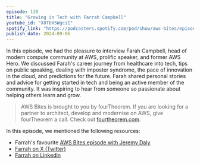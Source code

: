 ```yaml
---
episode: 130
title: "Growing in Tech with Farrah Campbell"
youtube_id: "X8TbX5WgciI"
spotify_link: "https://podcasters.spotify.com/pod/show/aws-bites/episodes/130--Growing-in-Tech-with-Farrah-Campbell-e2nupue"
publish_date: 2024-09-06
---
```


In this episode, we had the pleasure to interview Farah Campbell, head of modern
compute community at AWS, prolific speaker, and former AWS Hero. We discussed
Farah's career journey from healthcare into tech, tips on public speaking,
dealing with imposter syndrome, the pace of innovation in the cloud, and
predictions for the future. Farah shared personal stories and advice for getting
started in tech and being an active member of the community. It was inspiring to
hear from someone so passionate about helping others learn and grow.

> AWS Bites is brought to you by fourTheorem. If you are looking for a partner
> to architect, develop and modernise on AWS, give fourTheorem a call. Check out
> ⁠⁠⁠[fourtheorem.com](https://fourtheorem.com)⁠.

In this episode, we mentioned the following resources:

- Farrah's favourite
  [AWS Bites episode with Jeremy Daly](https://awsbites.com/102-getting-ampt-with-jeremy-daly/)
- [Farrah on X (Twitter)](https://x.com/FarrahC32)
- [Farrah on Linkedin](https://www.linkedin.com/in/farrahcampbell/)
